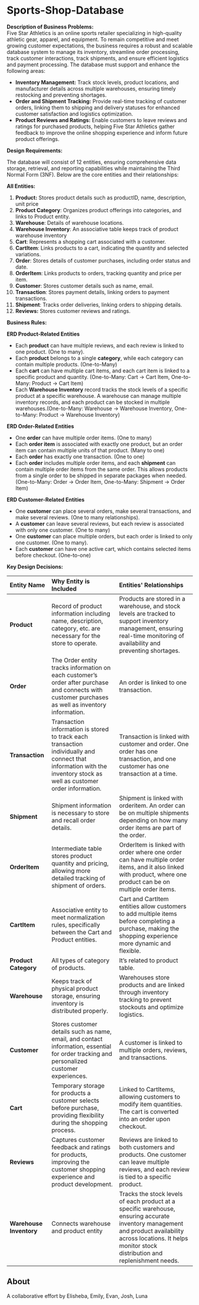 # Sports-Shop-Database

**Description of Business Problems:**   
Five Star Athletics is an online sports retailer specializing in high-quality athletic gear, apparel, and equipment. To remain competitive and meet growing customer expectations, the business requires a robust and scalable database system to manage its inventory, streamline order processing, track customer interactions, track shipments, and ensure efficient logistics and payment processing. The database must support and enhance the following areas:

* **Inventory Management:** Track stock levels, product locations, and manufacturer details across multiple warehouses, ensuring timely restocking and preventing shortages.  
* **Order and Shipment Tracking:** Provide real-time tracking of customer orders, linking them to shipping and delivery statuses for enhanced customer satisfaction and logistics optimization.  
* **Product Reviews and Ratings:** Enable customers to leave reviews and ratings for purchased products, helping Five Star Athletics gather feedback to improve the online shopping experience and inform future product offerings.				

**Design Requirements:**

The database will consist of 12 entities, ensuring comprehensive data storage, retrieval, and reporting capabilities while maintaining the Third Normal Form (3NF). Below are the core entities and their relationships:

**All Entities:**

1. **Product:** Stores product details such as productID, name, description, unit price  
2. **Product Category**: Organizes product offerings into categories, and links to Product entity.  
3. **Warehouse**: Details of warehouse locations.  
4. **Warehouse Inventory**: An associative table keeps track of product warehouse inventory  
5. **Cart**: Represents a shopping cart associated with a customer.  
6. **CartItem**: Links products to a cart, indicating the quantity and selected variations.  
7. **Order**: Stores details of customer purchases, including order status and date.  
8. **OrderItem**: Links products to orders, tracking quantity and price per item.  
9. **Customer**: Stores customer details such as name, email.  
10. **Transaction**: Stores payment details, linking orders to payment transactions.  
11. **Shipment**: Tracks order deliveries, linking orders to shipping details.  
12. **Reviews:** Stores customer reviews and ratings.  
    

**Business Rules:**

**ERD Product-Related Entities**

* Each **product** can have multiple reviews, and each review is linked to one product. (One to many).   
* Each **product** belongs to a single **category**, while each category can contain multiple products. (One-to-Many)  
* Each **cart** can have multiple cart items, and each cart item is linked to a specific product and quantity. (One-to-Many: Cart → Cart Item, One-to-Many: Product → Cart Item)  
* Each **Warehouse Inventory** record tracks the stock levels of a specific product at a specific warehouse. A warehouse can manage multiple inventory records, and each product can be stocked in multiple warehouses.(One-to-Many: Warehouse → Warehouse Inventory, One-to-Many: Product → Warehouse Inventory)

**ERD Order-Related Entities**

* One **order** can have multiple order items. (One to many)  
* Each **order item** is associated with exactly one product, but an order item can contain multiple units of that product. (Many to one)  
* Each **order** has exactly one transaction. (One to one)  
* Each **order** includes multiple order items, and each **shipment** can contain multiple order items from the same order. This allows products from a single order to be shipped in separate packages when needed.(One-to-Many: Order → Order Item, One-to-Many: Shipment → Order Item)

**ERD Customer-Related Entities**

* One **customer** can place several orders, make several transactions, and make several reviews.  (One to many relationships).  
* A **customer** can leave several reviews, but each review is associated with only one customer. (One to many)  
* One **customer** can place multiple orders, but each order is linked to only one customer. (One to many).  
* Each **customer** can have one active cart, which contains selected items before checkout. (One-to-one)

**Key Design Decisions:**

| Entity Name | Why Entity is Included | Entities' Relationships |
| :---- | :---- | :---- |
| **Product** | Record of product information including name, description, category, etc. are necessary for the store to operate. | Products are stored in a warehouse, and stock levels are tracked to support inventory management, ensuring real-time monitoring of availability and preventing shortages. |
| **Order** | The Order entity tracks information on each customer’s order after purchase and connects with customer purchases as well as inventory information. | An order is linked to one transaction.  |
| **Transaction** | Transaction information is stored to track each transaction individually and connect that information with the inventory stock as well as customer order information. | Transaction is linked with customer and order. One order has one transaction, and one customer has one transaction at a time.  |
| **Shipment** | Shipment information is necessary to store and recall order details. | Shipment is linked with orderitem. An order can be on multiple shipments depending on how many order items are part of the order. |
| **OrderItem** | Intermediate table stores product quantity and pricing, allowing more detailed tracking of shipment of orders. | OrderItem is linked with order where one order can have multiple order items, and it also linked with product, where one product can be on multiple order items.  |
| **CartItem**  | Associative entity to meet normalization rules, specifically between the Cart and Product entities. | Cart and CartItem entities allow customers to add multiple items before completing a purchase, making the shopping experience more dynamic and flexible. |
| **Product Category** | All types of category of products. | It’s related to product table. |
| **Warehouse** | Keeps track of physical product storage, ensuring inventory is distributed properly. | Warehouses store products and are linked through inventory tracking to prevent stockouts and optimize logistics. |
| **Customer** | Stores customer details such as name, email, and contact information, essential for order tracking and personalized customer experiences. | A customer is linked to multiple orders, reviews, and transactions. |
| **Cart** | Temporary storage for products a customer selects before purchase, providing flexibility during the shopping process. | Linked to CartItems, allowing customers to modify item quantities. The cart is converted into an order upon checkout. |
| **Reviews** | Captures customer feedback and ratings for products, improving the customer shopping experience and product development. | Reviews are linked to both customers and products. One customer can leave multiple reviews, and each review is tied to a specific product. |
| **Warehouse Inventory** | Connects warehouse and product entity | Tracks the stock levels of each product at a specific warehouse, ensuring accurate inventory management and product availability across locations. It helps monitor stock distribution and replenishment needs. |

## About
A collaborative effort by  Elisheba, Emily, Evan, Josh, Luna


